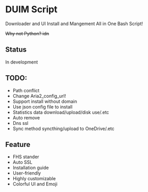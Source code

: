 # DUIM Script
Downloader and UI Install and Mangement All in One Bash Script!

~~Why not Python? idn~~

## Status
In development

## TODO:
- Path conflict
- Change Aria2_config_url!
- Support install without domain
- Use json config file to install
- Statistics data download/upload/disk use/.etc
- Auto remove
- Dns ssl
- Sync method syncthing/upload to OneDrive/.etc

## Feature
- FHS stander
- Auto SSL
- Installation guide
- User-friendly
- Highly customizable
- Colorful UI and Emoji
